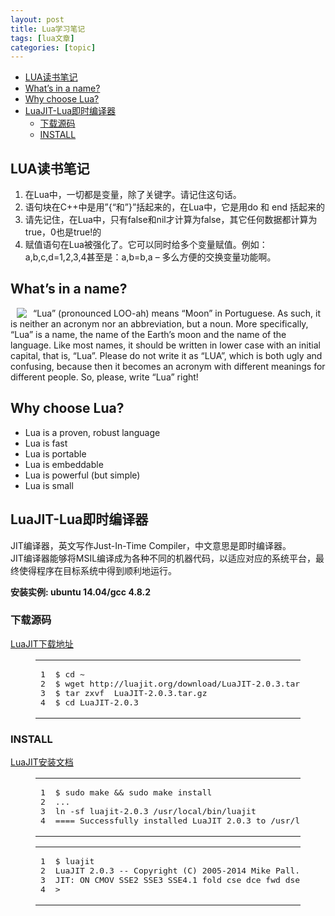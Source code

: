 ```yaml
---
layout: post
title: Lua学习笔记 
tags: [lua文章]
categories: [topic]
---
```

<ul>
<li><a href="#lua读书笔记">LUA读书笔记</a></li>
<li><a href="#whats-in-a-name">What’s in a name?</a></li>
<li><a href="#why-choose-lua">Why choose Lua?</a></li>
<li><a href="#luajit-lua即时编译器">LuaJIT-Lua即时编译器</a><ul>
<li><a href="#下载源码">下载源码</a></li>
<li><a href="#install">INSTALL</a></li>
</ul>
</li>
</ul>

<h2><span id="lua读书笔记">LUA读书笔记</span></h2><ol>
<li>在Lua中，一切都是变量，除了关键字。请记住这句话。  </li>
<li>语句块在C++中是用”{“和”}”括起来的，在Lua中，它是用do 和 end 括起来的  </li>
<li>请先记住，在Lua中，只有false和nil才计算为false，其它任何数据都计算为true，0也是true!的  </li>
<li>赋值语句在Lua被强化了。它可以同时给多个变量赋值。例如：a,b,c,d=1,2,3,4甚至是：a,b=b,a – 多么方便的交换变量功能啊。</li>
</ol>
<h2><span id="whats-in-a-name">What’s in a name?</span></h2><p><img src="http://www.lua.org/images/logo.gif" align="left" style="margin:0px 10px;"/>“Lua” (pronounced LOO-ah) means “Moon” in Portuguese. As such, it is neither an acronym nor an abbreviation, but a noun. More specifically, “Lua” is a name, the name of the Earth’s moon and the name of the language. Like most names, it should be written in lower case with an initial capital, that is, “Lua”. Please do not write it as “LUA”, which is both ugly and confusing, because then it becomes an acronym with different meanings for different people. So, please, write “Lua” right!</p>

<h2><span id="why-choose-lua">Why choose Lua?</span></h2><ul>
<li>Lua is a proven, robust language</li>
<li>Lua is fast</li>
<li>Lua is portable</li>
<li>Lua is embeddable</li>
<li>Lua is powerful (but simple)</li>
<li>Lua is small</li>
</ul>
<h2><span id="luajit-lua即时编译器">LuaJIT-Lua即时编译器</span></h2><p>JIT编译器，英文写作Just-In-Time Compiler，中文意思是即时编译器。<br/>JIT编译器能够将MSIL编译成为各种不同的机器代码，以适应对应的系统平台，最终使得程序在目标系统中得到顺利地运行。</p>
<p><strong>安装实例: ubuntu 14.04/gcc 4.8.2</strong> </p>
<h3><span id="下载源码">下载源码</span></h3><p style="text-indent:0px;"><a href="http://luajit.org/download.html" title="LuaJIT下载地址" target="_blank" rel="noopener noreferrer">LuaJIT下载地址</a></p>

<figure class="highlight plain"><table><tbody><tr><td class="gutter"><pre><span class="line">1</span><br/><span class="line">2</span><br/><span class="line">3</span><br/><span class="line">4</span><br/></pre></td><td class="code"><pre><span class="line">$ cd ~</span><br/><span class="line">$ wget http://luajit.org/download/LuaJIT-2.0.3.tar.gz</span><br/><span class="line">$ tar zxvf  LuaJIT-2.0.3.tar.gz</span><br/><span class="line">$ cd LuaJIT-2.0.3</span><br/></pre></td></tr></tbody></table></figure>
<h3><span id="install">INSTALL</span></h3><p style="text-indent:0px;"><a href="http://luajit.org/install.html" title="LuaJIT安装文档" target="_blank" rel="noopener noreferrer">LuaJIT安装文档</a></p>


<figure class="highlight plain"><table><tbody><tr><td class="gutter"><pre><span class="line">1</span><br/><span class="line">2</span><br/><span class="line">3</span><br/><span class="line">4</span><br/></pre></td><td class="code"><pre><span class="line">$ sudo make &amp;&amp; sudo make install </span><br/><span class="line">...</span><br/><span class="line">ln -sf luajit-2.0.3 /usr/local/bin/luajit</span><br/><span class="line">==== Successfully installed LuaJIT 2.0.3 to /usr/local ====</span><br/></pre></td></tr></tbody></table></figure>
<figure class="highlight plain"><table><tbody><tr><td class="gutter"><pre><span class="line">1</span><br/><span class="line">2</span><br/><span class="line">3</span><br/><span class="line">4</span><br/></pre></td><td class="code"><pre><span class="line">$ luajit</span><br/><span class="line">LuaJIT 2.0.3 -- Copyright (C) 2005-2014 Mike Pall. http://luajit.org/</span><br/><span class="line">JIT: ON CMOV SSE2 SSE3 SSE4.1 fold cse dce fwd dse narrow loop abc sink fuse</span><br/><span class="line">&gt;</span><br/></pre></td></tr></tbody></table></figure>